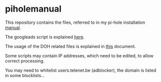 # piholemanual
This repository contains the files, referred to in my pi-hole installation [manual](http://users.telenet.be/MySQLplaylist/pi-hole.pdf).

The googleads script is explained [here](http://users.telenet.be/MySQLplaylist/googleads.pdf).

The usage of the DOH related files is explained in [this](http://users.telenet.be/MySQLplaylist/blockDOH.pdf) document.

Some scripts may contain IP addresses, which need to be edited, to allow correct processing.

You may need to whitelist users.telenet.be (adblocker), the domain is listed in some blocklists...


